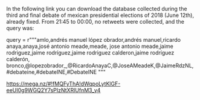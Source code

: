 In the following link you can download the database collected during the third and final debate of
mexican presidential elections of 2018 (June 12th), already fixed. From 21:45 to 00:00, no retweets were collected, 
and the query was: 

query = r"""amlo,andrés manuel lópez obrador,andrés manuel,ricardo anaya,anaya,josé antonio meade,meade,
        jose antonio meade,jaime rodriguez,jaime rodríguez,jaime rodriguez calderon,jaime rodríguez calderón,
        bronco,@lopezobrador_,@RicardoAnayaC,@JoseAMeadeK,@JaimeRdzNL,#debateine,#debateINE,#DebateINE
        """

https://mega.nz/#!fMQFyThA!dWqpoLytKlGF-eeUI0g9WGQ2Y7sPIzNtXRlUfnM3_y4
